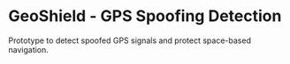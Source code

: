 # GeoShield - GPS Spoofing Detection 
Prototype to detect spoofed GPS signals and protect space-based navigation. 
